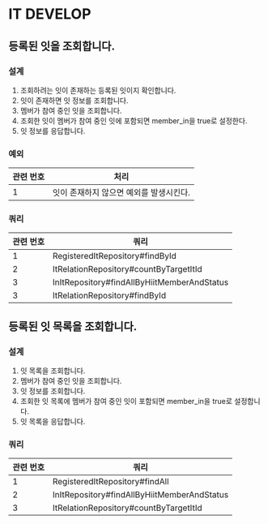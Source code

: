 # IT DEVELOP

## 등록된 잇을 조회합니다.

### 설계

1. 조회하려는 잇이 존재하는 등록된 잇이지 확인합니다.
2. 잇이 존재하면 잇 정보를 조회합니다.
3. 멤버가 참여 중인 잇을 조회합니다.
4. 조회한 잇이 멤버가 참여 중인 잇에 포함되면 member_in을 true로 설정한다.
5. 잇 정보를 응답합니다.

### 예외

| 관련 번호 | 처리                     |
|-------|------------------------|
| 1     | 잇이 존재하지 않으면 예외를 발생시킨다. |

### 쿼리

| 관련 번호 | 쿼리                                          |
|-------|---------------------------------------------|
| 1     | RegisteredItRepository#findById             |
| 2     | ItRelationRepository#countByTargetItId      |
| 3     | InItRepository#findAllByHiitMemberAndStatus |
| 3     | ItRelationRepository#findById               |

## 등록된 잇 목록을 조회합니다.

### 설계

1. 잇 목록을 조회합니다.
2. 멤버가 참여 중인 잇을 조회합니다.
3. 잇 정보를 조회합니다.
4. 조회한 잇 목록에 멤버가 참여 중인 잇이 포함되면 member_in을 true로 설정합니다.
5. 잇 목록을 응답합니다.

### 쿼리

| 관련 번호 | 쿼리                                          |
|-------|---------------------------------------------|
| 1     | RegisteredItRepository#findAll              |
| 2     | InItRepository#findAllByHiitMemberAndStatus |
| 3     | ItRelationRepository#countByTargetItId      |

